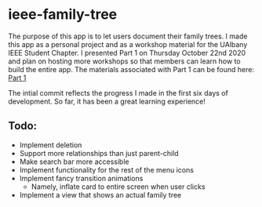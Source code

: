 # ieee-family-tree
The purpose of this app is to let users document their family trees. I made this app as a personal project and as a workshop material for the
UAlbany IEEE Student Chapter. I presented Part 1 on Thursday October 22nd 2020 and plan on hosting more workshops so that members can learn 
how to build the entire app. The materials associated with Part 1 can be found here: 
[Part 1](https://github.com/UAlbany-IEEE-Student-Branch/Workshops-Fall-2020/tree/master/Workshop%207%20-%20Android%20Family%20Tree%20Part%201 "Explore the rest of our hard work, too!")

The intial commit reflects the progress I made in the first six days of development. So far, it has been a great learning experience!

## Todo:
* Implement deletion
* Support more relationships than just parent-child
* Make search bar more accessible 
* Implement functionality for the rest of the menu icons
* Implement fancy transition animations
  * Namely, inflate card to entire screen when user clicks
* Implement a view that shows an actual family tree
